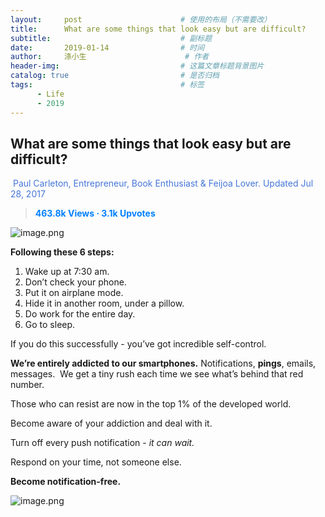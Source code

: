 ```yaml
---
layout:     post                      # 使用的布局（不需要改）
title:      What are some things that look easy but are difficult?                 # 标题 
subtitle:                             # 副标题
date:       2019-01-14                # 时间
author:     涤小生                      # 作者
header-img:                           # 这篇文章标题背景图片
catalog: true                         # 是否归档
tags:                                 # 标签
      - Life
      - 2019
---
```


## What are some things that look easy but are difficult?

<span style="color: rgb(70, 118, 217);">​ Paul Carleton, Entrepreneur, Book Enthusiast & Feijoa Lover.
Updated Jul 28, 2017 </span>

> **<span style="color: rgb(0, 128, 255);">463.8k Views · 3.1k Upvotes
> </span>**

![image.png](https://upload-images.jianshu.io/upload_images/1695439-6eb298f03f791b66.png?imageMogr2/auto-orient/strip%7CimageView2/2/w/1240)

**Following these 6 steps:**

1. Wake up at 7:30 am.
2. Don’t check your phone.
3. Put it on airplane mode.
4. Hide it in another room, under a pillow.
5. Do work for the entire day.
6. Go to sleep.

If you do this successfully - you’ve got incredible self-control.

**We’re entirely addicted to our smartphones.** Notifications, **pings**, emails, messages.  We get a tiny rush each time we see what’s behind that red number.

Those who can resist are now in the top 1% of the developed world.

Become aware of your addiction and deal with it.

Turn off every push notification - *it can wait.*

Respond on your time, not someone else.

**Become notification-free.**

![image.png](https://upload-images.jianshu.io/upload_images/1695439-a000773f4166ef79.png?imageMogr2/auto-orient/strip%7CimageView2/2/w/1240)
